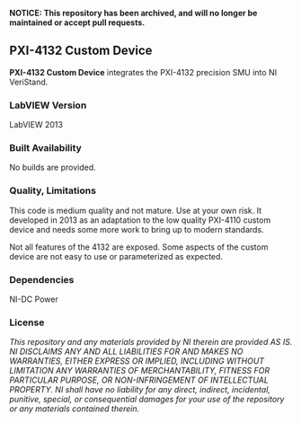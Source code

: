 **NOTICE: This repository has been archived, and will no longer be maintained or accept pull requests.**

## PXI-4132 Custom Device ##

**PXI-4132 Custom Device** integrates the PXI-4132 precision SMU into NI VeriStand.

### LabVIEW Version ###

LabVIEW 2013

### Built Availability ###

No builds are provided.

### Quality, Limitations ###

This code is medium quality and not mature. Use at your own risk. It developed in 2013 as an adaptation to the low quality PXI-4110 custom device and needs some more work to bring up to modern standards.

Not all features of the 4132 are exposed. Some aspects of the custom device are not easy to use or parameterized as expected. 

### Dependencies ###

NI-DC Power

### License ###

*This repository and any materials provided by NI therein are provided AS IS. NI DISCLAIMS ANY AND ALL LIABILITIES FOR AND MAKES NO WARRANTIES, EITHER EXPRESS OR IMPLIED, INCLUDING WITHOUT LIMITATION ANY WARRANTIES OF MERCHANTABILITY, FITNESS FOR  PARTICULAR PURPOSE, OR NON-INFRINGEMENT OF INTELLECTUAL PROPERTY. NI shall have no liability for any direct, indirect, incidental, punitive, special, or consequential damages for your use of the repository or any materials contained therein.*
